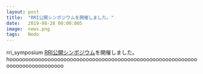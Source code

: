 ```yaml
---
layout: post
title:  "RRI公開シンポジウムを開催しました。"
date:   2019-08-28 00:00:005
image:  news.png
tags:   Nedo
---
```


rri_symposium
[RRI公開シンポジウム](https://robo-marc.github.io/rri_symposium)を開催しました。
hooooooooooooooooooooooooooooooooooooooooooooooooooooooooooooooooooooooooooooo
